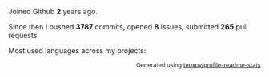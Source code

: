 Joined Github **2** years ago.

Since then I pushed **3787** commits, opened **8** issues, submitted **265** pull requests

Most used languages across my projects:


<p align="right"><sub>Generated using <a href="https://github.com/marketplace/actions/profile-readme-stats">teoxoy/profile-readme-stats</a></sub></p>
